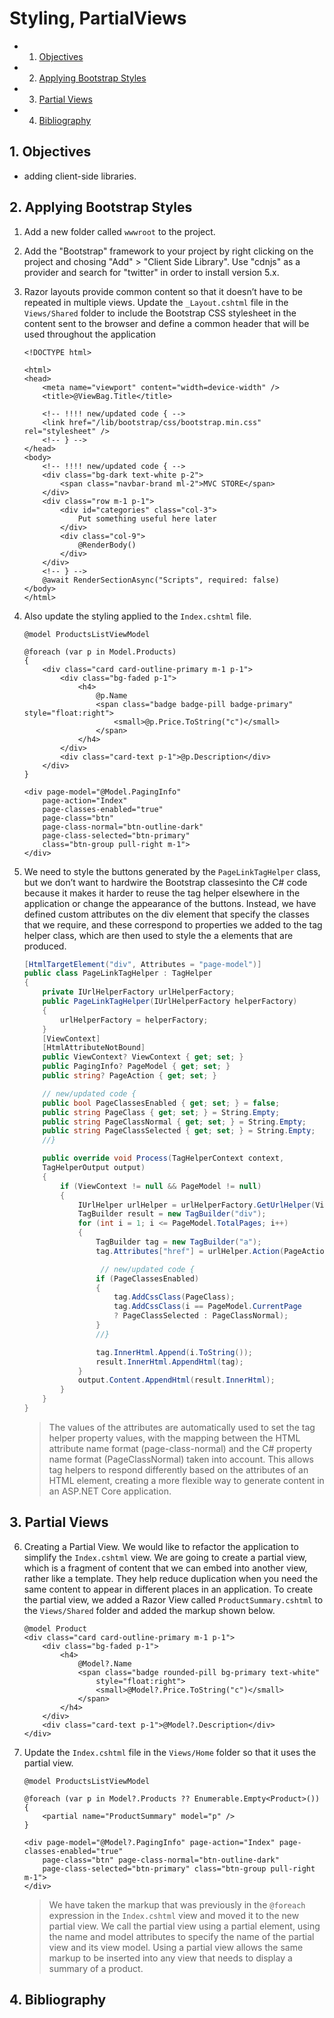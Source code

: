 # Styling, PartialViews

<!-- vscode-markdown-toc -->
* 1. [Objectives](#Objectives)
* 2. [Applying Bootstrap Styles](#ApplyingBootstrapStyles)
* 3. [Partial Views](#PartialViews)
* 4. [Bibliography](#Bibliography)

<!-- vscode-markdown-toc-config
	numbering=true
	autoSave=true
	/vscode-markdown-toc-config -->
<!-- /vscode-markdown-toc -->

##  1. <a name='Objectives'></a>Objectives
- adding client-side libraries.

##  2. <a name='ApplyingBootstrapStyles'></a>Applying Bootstrap Styles

1. Add a new folder called `wwwroot` to the project.
2. Add the "Bootstrap" framework to your project by right clicking on the project and chosing "Add" > "Client Side Library". Use "cdnjs" as a provider and search for "twitter" in order to install version 5.x. 
3. Razor layouts provide common content so that it doesn’t have to be repeated in multiple views. Update the `_Layout.cshtml` file in the `Views/Shared` folder to include the Bootstrap CSS stylesheet in the content sent to the browser and define a common header that will be used throughout the application

    ```CSHTML
    <!DOCTYPE html>

    <html>
    <head>
        <meta name="viewport" content="width=device-width" />
        <title>@ViewBag.Title</title>

        <!-- !!!! new/updated code { -->
        <link href="/lib/bootstrap/css/bootstrap.min.css" rel="stylesheet" />
        <!-- } -->
    </head>
    <body>
        <!-- !!!! new/updated code { -->
        <div class="bg-dark text-white p-2">
            <span class="navbar-brand ml-2">MVC STORE</span>
        </div>
        <div class="row m-1 p-1">
            <div id="categories" class="col-3">
                Put something useful here later
            </div>
            <div class="col-9">
                @RenderBody()
            </div>
        </div>
        <!-- } -->
        @await RenderSectionAsync("Scripts", required: false)
    </body>
    </html>
    ```
4. Also update the styling applied to the `Index.cshtml` file.

    ```CSHTML
    @model ProductsListViewModel

    @foreach (var p in Model.Products)
    {
        <div class="card card-outline-primary m-1 p-1">
            <div class="bg-faded p-1">
                <h4>
                    @p.Name
                    <span class="badge badge-pill badge-primary" style="float:right">
                        <small>@p.Price.ToString("c")</small>
                    </span>
                </h4>
            </div>
            <div class="card-text p-1">@p.Description</div>
        </div>
    }

    <div page-model="@Model.PagingInfo" 
        page-action="Index" 
        page-classes-enabled="true"
        page-class="btn" 
        page-class-normal="btn-outline-dark"
        page-class-selected="btn-primary" 
        class="btn-group pull-right m-1">
    </div>
    ```
5. We need to style the buttons generated by the `PageLinkTagHelper` class, but we don’t want to hardwire the Bootstrap classesinto the C# code because it makes it harder to reuse the tag helper elsewhere in the application or change the appearance of the buttons. Instead, we have defined custom attributes on the div element that specify the classes that we require, and these correspond to
properties we added to the tag helper class, which are then used to style the a elements that are produced.

    ```C#
    [HtmlTargetElement("div", Attributes = "page-model")]
    public class PageLinkTagHelper : TagHelper
    {
        private IUrlHelperFactory urlHelperFactory;
        public PageLinkTagHelper(IUrlHelperFactory helperFactory)
        {
            urlHelperFactory = helperFactory;
        }
        [ViewContext]
        [HtmlAttributeNotBound]
        public ViewContext? ViewContext { get; set; }
        public PagingInfo? PageModel { get; set; }
        public string? PageAction { get; set; }

        // new/updated code {
        public bool PageClassesEnabled { get; set; } = false;
        public string PageClass { get; set; } = String.Empty;
        public string PageClassNormal { get; set; } = String.Empty;
        public string PageClassSelected { get; set; } = String.Empty;
        //}

        public override void Process(TagHelperContext context,
        TagHelperOutput output)
        {
            if (ViewContext != null && PageModel != null)
            {
                IUrlHelper urlHelper = urlHelperFactory.GetUrlHelper(ViewContext);
                TagBuilder result = new TagBuilder("div");
                for (int i = 1; i <= PageModel.TotalPages; i++)
                {
                    TagBuilder tag = new TagBuilder("a");
                    tag.Attributes["href"] = urlHelper.Action(PageAction, new { productPage = i });

                     // new/updated code {
                    if (PageClassesEnabled)
                    {
                        tag.AddCssClass(PageClass);
                        tag.AddCssClass(i == PageModel.CurrentPage
                        ? PageClassSelected : PageClassNormal);
                    }
                    //}

                    tag.InnerHtml.Append(i.ToString());
                    result.InnerHtml.AppendHtml(tag);
                }
                output.Content.AppendHtml(result.InnerHtml);
            }
        }
    }
    ```

    > The values of the attributes are automatically used to set the tag helper property values, with the mapping between the HTML attribute name format  (page-class-normal) and the C# property name format (PageClassNormal) taken into account. This allows tag helpers to respond differently based on the attributes of an HTML element, creating a more flexible way to generate content in an ASP.NET Core application.

##  3. <a name='PartialViews'></a>Partial Views

6. Creating a Partial View. We would like to refactor the application to simplify the `Index.cshtml` view. We are going to create a partial view, which is a fragment of content that we can embed into another view, rather like a template. They help reduce duplication when you need the same content to appear in different places in an application. To create the partial view, we added a Razor View called `ProductSummary.cshtml` to the `Views/Shared` folder and added the markup shown below.

    ```CSHTML
    @model Product
    <div class="card card-outline-primary m-1 p-1">
        <div class="bg-faded p-1">
            <h4>
                @Model?.Name
                <span class="badge rounded-pill bg-primary text-white"
                    style="float:right">
                    <small>@Model?.Price.ToString("c")</small>
                </span>
            </h4>
        </div>
        <div class="card-text p-1">@Model?.Description</div>
    </div>
    ```
7. Update the `Index.cshtml` file in the `Views/Home` folder so that it uses the partial view.

    ```CSHTML
    @model ProductsListViewModel
    
    @foreach (var p in Model?.Products ?? Enumerable.Empty<Product>())
    {
        <partial name="ProductSummary" model="p" />
    }

    <div page-model="@Model?.PagingInfo" page-action="Index" page-classes-enabled="true"
        page-class="btn" page-class-normal="btn-outline-dark"
        page-class-selected="btn-primary" class="btn-group pull-right m-1">
    </div>
    ```

    > We have taken the markup that was previously in the `@foreach` expression in the `Index.cshtml` view and moved it to the new partial view. We call the partial view using a partial element, using the name and model attributes to specify the name of the partial view and its view model. Using a partial view allows the same markup to be inserted into any view that needs to display a summary of a product.

##  4. <a name='Bibliography'></a>Bibliography